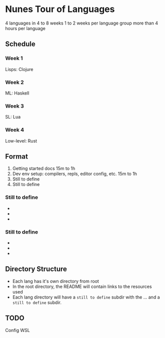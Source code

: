 # Nunes Tour of Languages

4 languages in 4 to 8 weeks
1 to 2 weeks per language group
more than 4 hours per language

## Schedule

### Week 1
Lisps: Clojure

### Week 2
ML: Haskell

### Week 3
SL: Lua

### Week 4
Low-level: Rust

## Format
1. Getting started docs 15m to 1h
2. Dev env setup: compilers, repls, editor config, etc. 15m to 1h
3. Still to define
4. Still to define

### Still to define
* 
* 
* 

### Still to define
* 
* 
* 

## Directory Structure
* Each lang has it's own directory from root
* In the root directory, the README will contain links to the resources used
* Each lang directory will have a `still to define` subdir with the ... and a `still to define` subdir.

## TODO
Config WSL
